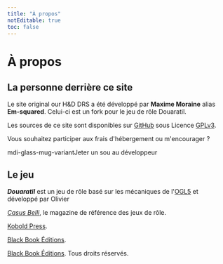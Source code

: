 ```yaml
---
title: "À propos"
notEditable: true
toc: false
---
```

# À propos
## La personne derrière ce site
Le site original our H&D DRS a été développé par **Maxime Moraine** alias **Em-squared**.
Celui-ci est un fork pour le jeu de rôle Douaratil.

Les sources de ce site sont disponibles sur [GitHub](https://github.com/douaratil/heros-et-dragons-drs) sous Licence [GPLv3](https://github.com/douaratil/heros-et-dragons-drs/blob/master/LICENSE).

Vous souhaitez participer aux frais d'hébergement ou m'encourager ?

<v-btn class="mb-2" depressed dark color="#BDB76B" link :href="$site.themeConfig.kofi" target="\_blank"><v-icon class="mr-2">mdi-glass-mug-variant</v-icon>Jeter un sou<span class="d-none d-md-inline">&nbsp;au développeur</span></v-btn>

## Le jeu
_**Douaratil**_ est un jeu de rôle basé sur les mécaniques de l'[OGL5](/licence-ogl/) et développé par Olivier 

[_Casus Belli_](https://www.black-book-editions.fr/catalogue.php?id=40), le magazine de référence des jeux de rôle.

[Kobold Press](https://koboldpress.com/).

[Black Book Éditions](https://www.black-book-editions.fr/catalogue.php?id=365).

[Black Book Éditions](https://www.black-book-editions.fr/). Tous droits réservés.
